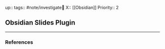 up::
tags:: #note/investigate🔎
X:: [[Obsidian]]
Priority:: 2

## Obsidian Slides Plugin



---
### References

